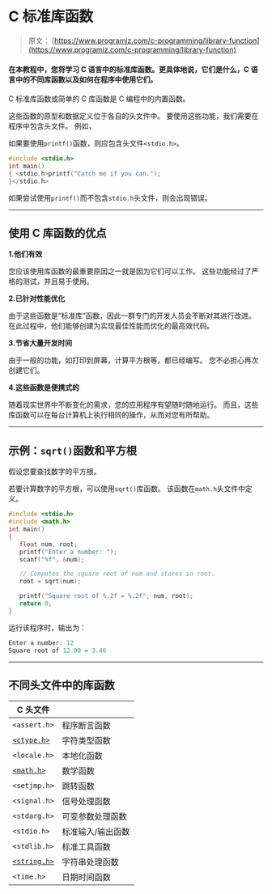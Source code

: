 # C 标准库函数

> 原文： [https://www.programiz.com/c-programming/library-function](https://www.programiz.com/c-programming/library-function)

#### 在本教程中，您将学习 C 语言中的标准库函数。更具体地说，它们是什么，C 语言中的不同库函数以及如何在程序中使用它们。

C 标准库函数或简单的 C 库函数是 C 编程中的内置函数。

这些函数的原型和数据定义位于各自的头文件中。 要使用这些功能，我们需要在程序中包含头文件。 例如，

如果要使用`printf()`函数，则应包含头文件`<stdio.h>`。

```c
#include <stdio.h>
int main()
{ <stdio.h>printf("Catch me if you can."); 
}</stdio.h> 
```

如果尝试使用`printf()`而不包含`stdio.h`头文件，则会出现错误。

* * *

## 使用 C 库函数的优点

**1.他们有效**

您应该使用库函数的最重要原因之一就是因为它们可以工作。 这些功能经过了严格的测试，并且易于使用。

**2.已针对性能优化**

由于这些函数是“标准库”函数，因此一群专门的开发人员会不断对其进行改进。 在此过程中，他们能够创建为实现最佳性能而优化的最高效代码。

**3.节省大量开发时间**

由于一般的功能，如打印到屏幕，计算平方根等，都已经编写。 您不必担心再次创建它们。

**4.这些函数是便携式的**

随着现实世界中不断变化的需求，您的应用程序有望随时随地运行。 而且，这些库函数可以在每台计算机上执行相同的操作，从而对您有所帮助。

* * *

## 示例：`sqrt()`函数和平方根

假设您要查找数字的平方根。

若要计算数字的平方根，可以使用`sqrt()`库函数。 该函数在`math.h`头文件中定义。

```c
#include <stdio.h>
#include <math.h>
int main()
{
   float num, root;
   printf("Enter a number: ");
   scanf("%f", &num);

   // Computes the square root of num and stores in root.
   root = sqrt(num);

   printf("Square root of %.2f = %.2f", num, root);
   return 0;
}
```

运行该程序时，输出为：

```c
Enter a number: 12
Square root of 12.00 = 3.46
```

* * *

## 不同头文件中的库函数

| C 头文件 | |
| --- | --- |
| `<assert.h>` | 程序断言函数 |
| [`<ctype.h>`](/c-programming/library-function/ctype.h "<ctype.h> header file") | 字符类型函数 |
| `<locale.h>` | 本地化函数 |
| [`<math.h>`](/c-programming/library-function/math.h "<math.h> header file") | 数学函数 |
| `<setjmp.h>` | 跳转函数 |
| `<signal.h>` | 信号处理函数 |
| `<stdarg.h>` | 可变参数处理函数 |
| `<stdio.h>` | 标准输入/输出函数 |
| `<stdlib.h>` | 标准工具函数 |
| [`<string.h>`](/c-programming/library-function/string.h "C <string.h> header") | 字符串处理函数 |
| `<time.h>` | 日期时间函数 |